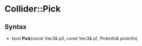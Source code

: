 # Collider::Pick #

## Syntax ##
- bool **Pick**(const Vec3& p0, const Vec3& p1, PickInfo& pickinfo)
